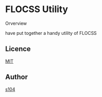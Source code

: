 FLOCSS Utility
====

Orverview

have put together a handy utility of FLOCSS

## Licence

[MIT](https://github.com/tcnksm/tool/blob/master/LICENCE)

## Author

[s104](https://github.com/s104)